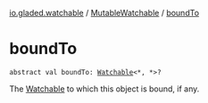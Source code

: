 [io.gladed.watchable](../index.md) / [MutableWatchable](index.md) / [boundTo](./bound-to.md)

# boundTo

`abstract val boundTo: `[`Watchable`](../-watchable/index.md)`<*, *>?`

The [Watchable](../-watchable/index.md) to which this object is bound, if any.

